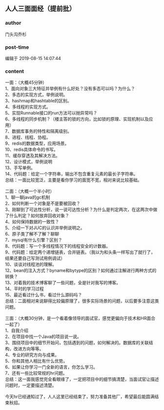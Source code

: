 ## 人人三面面经（提前批）
### author 
门头沟乔杉
### post-time 

编辑于  2019-08-15 14:07:44
### content 
<div class="post-topic-des nc-post-content">
 <div>
  一面：（大概45分钟）
 </div>
 <div>
  1、面向对象三大特征并举例有什么好处？没有多态可以吗？为什么？
 </div>
 <div>
  2、多态的实现方式，举例说明。
 </div>
 <div>
  3、hashmap和hashtable的区别。
 </div>
 <div>
  4、多线程的实现方式。
 </div>
 <div>
  5、实现Runnable接口的run方法可以抛异常吗？
 </div>
 <div>
  6、多线程的同步机制？（楼主答的锁的方向，比如锁的原理、实现机制以及应用）
 </div>
 <div>
  7、数据库事务的特性和隔离级别。
 </div>
 <div>
  8、进程、线程、协程。
 </div>
 <div>
  9、redis的数据类型，应用场景。
 </div>
 <div>
  10、redis具体命令的书写。
 </div>
 <div>
  11、缓存穿透及其解决方法。
 </div>
 <div>
  12、设计模式，举例说明
 </div>
 <div>
  13、手写单例。
 </div>
 <div>
  14、代码题：给定一个字符串，输出不包含重复元素的最长子字符串。
 </div>
 <div>
  总结：一面比较宽泛，主要是看你学习的面宽不宽，相对来说比较基础。
 </div>
 <div>
  <br/>
 </div>
 <div>
  二面：（大概一个半小时）
 </div>
 <div>
  1、聊一聊java的gc机制
 </div>
 <div>
  2、如何判断一个对象是不是要被回收？
 </div>
 <div>
  3、刚聊到了可达性分析，说一说可达性分析？为什么是判定两次，在这两次中做了什么判定？如何放弃回收对象？
 </div>
 <div>
  4、如何保持数据的一致性？
 </div>
 <div>
  5、介绍一下对JUC的认识并举例说明之。
 </div>
 <div>
  6、原子类了解不了解？聊聊
 </div>
 <div>
  7、mysql有什么引擎？区别？
 </div>
 <div>
  8、代码题：写一个多线程情况下的线程安全的计数器。
 </div>
 <div>
  9、代码题：给定两个递增链表，合并链表。（我以为和头条一样写出了就行了，结果还要自己写测试用例调试）
 </div>
 <div>
  10、谈谈对线程池的理解。
 </div>
 <div>
  12、bean的注入方式？byname和bytype的区别？如何通过注解进行两种方式的转换？
 </div>
 <div>
  13、对着我的技术博客聊了一些问题，全是针对我写的博客。
 </div>
 <div>
  14、平时的学习过程
 </div>
 <div>
  15、最近看过什么书，看过什么源码吗？
 </div>
 <div>
  总结：二面相对来说聊得比较偏原理了，很多实际场景的问题，以后要多注意这类问题。
 </div>
 <div>
  <br/>
 </div>
 <div>
  三面：（大概30分钟，是一个看着像领导的面试官，感觉更偏向于技术和HR面合一起了）
 </div>
 <div>
  1、自我介绍
 </div>
 <div>
  2、在项目中找一个Java的项目说一说。
 </div>
 <div>
  3、围绕项目中的细节开始问，包括遇到的问题，如何解决的。数据库的关联结构，改进方向等等。
 </div>
 <div>
  4、专业的研究方向与成果。
 </div>
 <div>
  5、你和其他人相比有什么优势。
 </div>
 <div>
  6、如果让你学习一门全新的语言，你怎么学习。
 </div>
 <div>
  7、还有一些比较常规的hr问题。
 </div>
 <div>
  总结：这一面我感觉完全看眼缘了，一定把项目中的细节搞清楚，当面试官让描述问题时，一定要描述清楚。
 </div>
 <div>
  <br/>
 </div>
 <div>
  今天hr已经通知过了，人人这里已经结束了，努力准备其他厂，希望最后能圆满结束秋招。
 </div>
</div>
